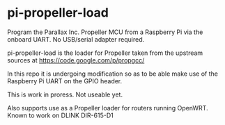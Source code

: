 pi-propeller-load
=================

Program the Parallax Inc. Propeller MCU from a Raspberry Pi via the onboard UART. No USB/serial adapter required. 

pi-propeller-load is the loader for Propeller taken from the upstream sources at https://code.google.com/p/propgcc/

In this repo it is undergoing modification so as to be able make use of the Raspberry Pi UART on the GPIO header.

This is work in proress. Not useable yet.

Also supports use as a Propeller loader for routers running OpenWRT. Known to work on DLINK DIR-615-D1



 
